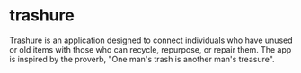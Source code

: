 # trashure
Trashure is an application designed to connect individuals who have unused or old items with those who can recycle, repurpose, or repair them. The app is inspired by the proverb, "One man's trash is another man's treasure".
